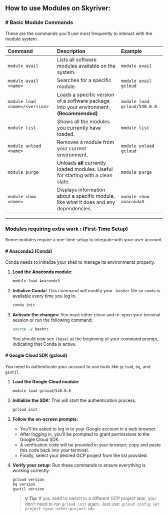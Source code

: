 ## How to use Modules on Skyriver:

### \# Basic Module Commands

These are the commands you'll use most frequently to interact with the module system.

| Command | Description | Example |
| :--- | :--- | :--- |
| `module avail` | Lists all software modules available on the system. | `module avail` |
| `module avail <name>` | Searches for a specific module. | `module avail gcloud` |
| `module load <name>/<version>` | Loads a specific version of a software package into your environment. **(Recommended)** | `module load gcloud/540.0.0` |
| `module list` | Shows all the modules you currently have loaded. | `module list` |
| `module unload <name>` | Removes a module from your current environment. | `module unload gcloud` |
| `module purge` | Unloads **all** currently loaded modules. Useful for starting with a clean slate. | `module purge` |
| `module show <name>` | Displays information about a specific module, like what it does and any dependencies. | `module show anaconda3` |

-----



### Modules requiring extra work : (First-Time Setup)
Some modules require a one-time setup to integrate with your user account.

#### \# Anaconda3 (Conda)

Conda needs to initialize your shell to manage its environments properly.

1.  **Load the Anaconda module:**

    ```bash
    module load Anaconda3
    ```

2.  **Initialize Conda:**
    This command will modify your `.bashrc` file so `conda` is available every time you log in.

    ```bash
    conda init
    ```

3.  **Activate the changes:**
    You must either close and re-open your terminal session or run the following command:

    ```bash
    source ~/.bashrc
    ```

    You should now see `(base)` at the beginning of your command prompt, indicating that Conda is active.

#### \# Google Cloud SDK (gcloud)

You need to authenticate your account to use tools like `gcloud`, `bq`, and `gsutil`.

1.  **Load the Google Cloud module:**

    ```bash
    module load gcloud/540.0.0
    ```

2.  **Initialize the SDK:**
    This will start the authentication process.

    ```bash
    gcloud init
    ```

3.  **Follow the on-screen prompts:**

      * You'll be asked to log in to your Google account in a web browser.
      * After logging in, you'll be prompted to grant permissions to the Google Cloud SDK.
      * A verification code will be provided in your browser; copy and paste this code back into your terminal.
      * Finally, select your desired GCP project from the list provided.

4.  **Verify your setup:**
    Run these commands to ensure everything is working correctly.

    ```bash
    gcloud version
    bq version
    gsutil version
    ```

    > **💡 Tip:** If you need to switch to a different GCP project later, you don't need to run `gcloud init` again. Just use: `gcloud config set project <your-other-project-id>`
